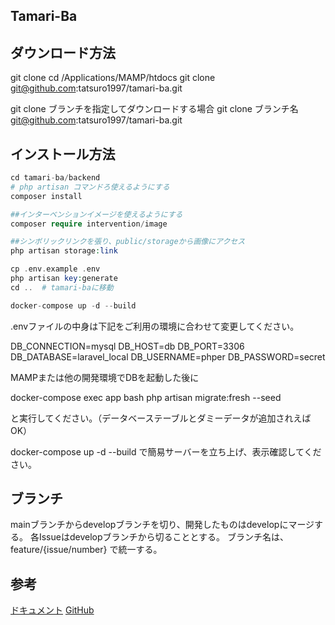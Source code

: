 ## Tamari-Ba

## ダウンロード方法

git clone
cd /Applications/MAMP/htdocs
git clone git@github.com:tatsuro1997/tamari-ba.git

git clone ブランチを指定してダウンロードする場合
git clone ブランチ名 git@github.com:tatsuro1997/tamari-ba.git


## インストール方法

```php
cd tamari-ba/backend
# php artisan コマンドろ使えるようにする
composer install

##インターベンションイメージを使えるようにする
composer require intervention/image

##シンボリックリンクを張り、public/storageから画像にアクセス
php artisan storage:link

cp .env.example .env
php artisan key:generate
cd ..  # tamari-baに移動

docker-compose up -d --build
```


.envファイルの中身は下記をご利用の環境に合わせて変更してください。

DB_CONNECTION=mysql
DB_HOST=db
DB_PORT=3306
DB_DATABASE=laravel_local
DB_USERNAME=phper
DB_PASSWORD=secret


MAMPまたは他の開発環境でDBを起動した後に

docker-compose exec app bash
php artisan migrate:fresh --seed

と実行してください。（データベーステーブルとダミーデータが追加されえばOK）

docker-compose up -d --build
で簡易サーバーを立ち上げ、表示確認してください。


## ブランチ
mainブランチからdevelopブランチを切り、開発したものはdevelopにマージする。
各Issueはdevelopブランチから切ることとする。
ブランチ名は、feature/{issue/number} で統一する。


## 参考
[ドキュメント](https://qiita.com/hiroto_husqy/items/f87ca0bdb4b23f0449e9)
[GitHub](https://github.com/Hiroto-Iizuka/Tamari-Ba)
